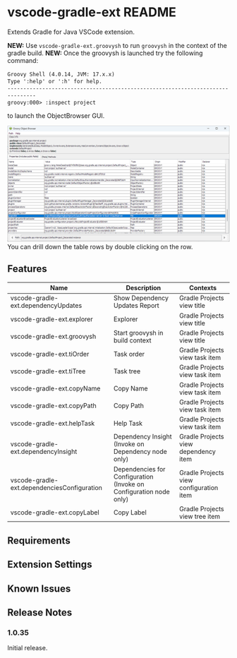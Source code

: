 # vscode-gradle-ext README

Extends Gradle for Java VSCode extension.

**NEW:** Use ```vscode-gradle-ext.groovysh``` to run ```groovysh``` in the context of the gradle build.
**NEW:** Once the groovysh is launched try the following command:

```
Groovy Shell (4.0.14, JVM: 17.x.x)
Type ':help' or ':h' for help.
-------------------------------------------------------------------------------
groovy:000> :inspect project
```

to launch the ObjectBrowser GUI.

![ObjectBrowser](images/ObjectBrowser.png)
You can drill down the table rows by double clicking on the row.

## Features

|Name|Description|Contexts|
|-|-|-|
|vscode-gradle-ext.dependencyUpdates|Show Dependency Updates Report|Gradle Projects view title|
|vscode-gradle-ext.explorer|         Explorer                 |Gradle Projects view title|
|vscode-gradle-ext.groovysh|         Start groovysh in build context|Gradle Projects view title|
|vscode-gradle-ext.tiOrder|          Task order               |Gradle Projects view task item|
|vscode-gradle-ext.tiTree|           Task tree                |Gradle Projects view task item|
|vscode-gradle-ext.copyName|         Copy Name                |Gradle Projects view task item|
|vscode-gradle-ext.copyPath|         Copy Path                |Gradle Projects view task item|
|vscode-gradle-ext.helpTask|         Help Task                |Gradle Projects view task item|
|vscode-gradle-ext.dependencyInsight|Dependency Insight (Invoke on Dependency node only)|Gradle Projects view dependency item|
|vscode-gradle-ext.dependenciesConfiguration|Dependencies for Configuration (Invoke on Configuration node only)|Gradle Projects view configuration item|
|vscode-gradle-ext.copyLabel|        Copy Label               |Gradle Projects view tree item|

## Requirements

## Extension Settings

## Known Issues

## Release Notes

### 1.0.35

Initial release.
